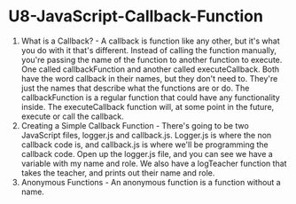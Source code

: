 # U8-JavaScript-Callback-Function
 
1. What is a Callback? - A callback is function like any other, but it's what you do with it that's different. Instead of calling the function manually, you're passing the name of the function to another function to execute. One called callbackFunction and another called executeCallback. Both have the word callback in their names, but they don't need to. They're just the names that describe what the functions are or do. The callbackFunction is a regular function that could have any functionality inside. The executeCallback function will, at some point in the future, execute or call the callback.
2. Creating a Simple Callback Function - There's going to be two JavaScript files, logger.js and callback.js.
Logger.js is where the non callback code is, and
callback.js is where we'll be programming the callback code.
Open up the logger.js file, and
you can see we have a variable with my name and role.
We also have a logTeacher function that takes the teacher, and
prints out their name and role.
3. Anonymous Functions - An anonymous function is a function without a name.